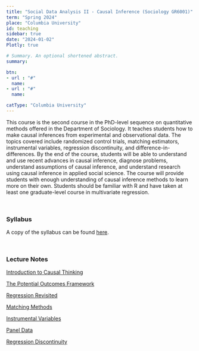 ```yaml
---
title: "Social Data Analysis II - Causal Inference (Sociology GR6001)"
term: "Spring 2024"
place: "Columbia University"
id: teaching
sidebar: true
date: "2024-01-02"
Plotly: true

# Summary. An optional shortened abstract.
summary: 

btn:
- url : "#"
  name: 
- url : "#"
  name: 

catType: "Columbia University"
---
```


This course is the second course in the PhD-level sequence on quantitative methods offered in the Department of Sociology. It teaches students how to make causal inferences from experimental and observational data. The topics covered include randomized control trials, matching estimators, instrumental variables, regression discontinuity, and difference-in-differences. By the end of the course, students will be able to understand and use recent advances in causal inference, diagnose problems, understand assumptions of causal inference, and understand research using causal inference in applied social science. The course will provide students with enough understanding of causal inference methods to learn more on their own. Students should be familiar with R and have taken at least one graduate-level course in multivariate regression.

&nbsp;

### Syllabus

A copy of the syllabus can be found [here](https://www.dropbox.com/scl/fi/rxb1itw0971h2os1h71p0/sda2-2024-syllabus.pdf?rlkey=jhknet90ppozdye2qootvh3r2&raw=1).


&nbsp;

### Lecture Notes

[Introduction to Causal Thinking](https://www.dropbox.com/scl/fi/ygatu5rs0t4gacby6trp6/01-causal-thinking.pdf?rlkey=p1pvx79gso2ibgjo5zcvk6c2l&dl=0)

[The Potential Outcomes Framework](https://www.dropbox.com/scl/fi/drgk5jeaszii397a1flzq/02-potential-outcomes.pdf?rlkey=4tcir823bs69bm8f20assobcm&raw=1)

[Regression Revisited](https://www.dropbox.com/scl/fi/6jrv8x8f8dgx2ha8twbo8/03-regression-revisited.pdf?rlkey=6bbwugki7xqumj28hppvqsi6l&raw=1)

[Matching Methods](https://www.dropbox.com/scl/fi/lkpobl2fkh1a1kumnywd9/04-mathcing.pdf?rlkey=prp189pyzkud2hbiso1ledo9h&raw=1)

[Instrumental Variables](https://www.dropbox.com/scl/fi/jfjd6xd7ny3iyegcl66kj/05-instrumental-variables.pdf?rlkey=77614y8o70o9e3ili4jm1ijg1&raw=1)

[Panel Data](https://www.dropbox.com/scl/fi/ewlf0yjovzt9tuamtdhxo/06-panel-data.pdf?rlkey=iqocjzotilln8afeyso2q4x5z&raw=1)

[Regression Discontinuity](https://www.dropbox.com/scl/fi/1h07prl7zj28kd5fbrt6n/07-rdd.pdf?rlkey=5t9j22wu2v3wiak3mhye7evff&raw=1)

&nbsp;





&nbsp;

